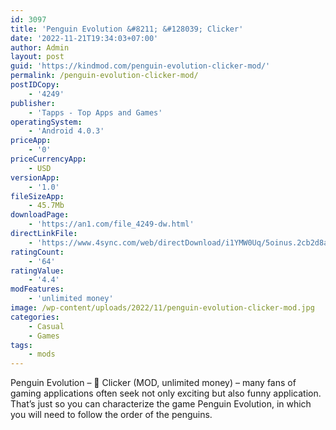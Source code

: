 ```yaml
---
id: 3097
title: 'Penguin Evolution &#8211; &#128039; Clicker'
date: '2022-11-21T19:34:03+07:00'
author: Admin
layout: post
guid: 'https://kindmod.com/penguin-evolution-clicker-mod/'
permalink: /penguin-evolution-clicker-mod/
postIDCopy:
    - '4249'
publisher:
    - 'Tapps - Top Apps and Games'
operatingSystem:
    - 'Android 4.0.3'
priceApp:
    - '0'
priceCurrencyApp:
    - USD
versionApp:
    - '1.0'
fileSizeApp:
    - 45.7Mb
downloadPage:
    - 'https://an1.com/file_4249-dw.html'
directLinkFile:
    - 'https://www.4sync.com/web/directDownload/i1YMW0Uq/5oinus.2cb2d8a4291b344eafde6a1742760358'
ratingCount:
    - '64'
ratingValue:
    - '4.4'
modFeatures:
    - 'unlimited money'
image: /wp-content/uploads/2022/11/penguin-evolution-clicker-mod.jpg
categories:
    - Casual
    - Games
tags:
    - mods
---
```


Penguin Evolution – 🐧 Clicker (MOD, unlimited money) – many fans of gaming applications often seek not only exciting but also funny application. That’s just so you can characterize the game Penguin Evolution, in which you will need to follow the order of the penguins.